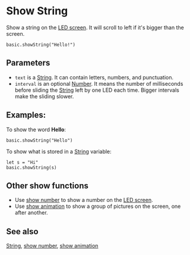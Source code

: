 # Show String

Show a string on the [LED screen](/device/screen). It will scroll to left if it's bigger than the screen.

```sig
basic.showString("Hello!")
```

## Parameters

* `text` is a [String](/types/string). It can contain letters, numbers, and punctuation.
* `interval` is an optional [Number](/types/number). It means the number of milliseconds before sliding the [String](/types/string) left by one LED each time. Bigger intervals make the sliding slower.

## Examples:

To show the word **Hello**:

```blocks
basic.showString("Hello")
```

To show what is stored in a [String](/types/string) variable:

```blocks
let s = "Hi"
basic.showString(s)
```

## Other show functions

* Use [show number](/reference/basic/show-number) to show a number on the [LED screen](/device/screen).
* Use [show animation](/reference/basic/show-animation) to show a group of pictures on the screen, one after another.

## See also

[String](/types/string), [show number](/reference/basic/show-number), [show animation](/reference/basic/show-animation)

